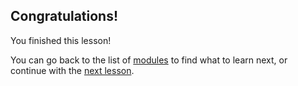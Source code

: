 ## Congratulations!

You finished this lesson!

You can go back to the list of [modules](/tour/list) to find what to learn next, or continue with the [next lesson](javascript:click%28'.next-page'%29).